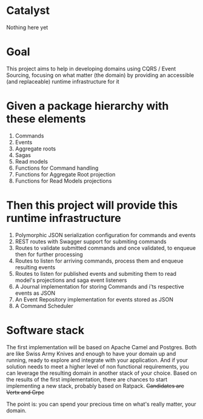 # Catalyst
Nothing here yet

# Goal
This project aims to help in developing domains using CQRS /  Event Sourcing, focusing on what matter (the domain) by providing an accessible (and replaceable) runtime infrastructure for it

# Given a package hierarchy with these elements 
1. Commands
2. Events
3. Aggregate roots
4. Sagas 
5. Read models
6. Functions for Command handling
7. Functions for Aggregate Root projection 
8. Functions for Read Models projections

# Then this project will provide this runtime infrastructure
1. Polymorphic JSON serialization configuration for commands and events 
2. REST routes with Swagger support for submiting commands
3. Routes to validate submitted commands and once validated, to enqueue then for further processing
4. Routes to listen for arriving commands, process them and enqueue resulting events
5. Routes to listen for published events and submiting them to read model's projections and saga event listeners
6. A Journal implementation for storing Commands and i'ts respective events as JSON
7. An Event Repository implementation for events stored as JSON
8. A Command Scheduler  

# Software stack
The first implementation will be based on Apache Camel and Postgres. Both are like Swiss Army Knives and enough to have your domain up and running, ready to explore and integrate with your application. And if your solution needs to meet a higher level of non functional requirements, you can leverage the resulting domain in another stack of your choice. Based on the results of the first implementation, there are chances to start implementing a new stack, probably based on Ratpack. ~~Candidates are Vertx and Grpc~~ 

The point is: you can spend your precious time on what's really matter, your domain. 
